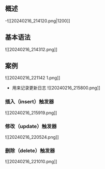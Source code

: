 ## 概述
-![[20240216_214120.png|1200]]
## 基本语法
![[20240216_214312.png]]
## 案例
![[20240216_221142 1.png]]
- 用来记录更新日志
![[20240216_215800.png]]
### 插入（insert）触发器
![[20240216_215919.png]]
### 修改（update）触发器
![[20240216_220524.png]]
### 删除（delete）触发器
![[20240216_221010.png]]